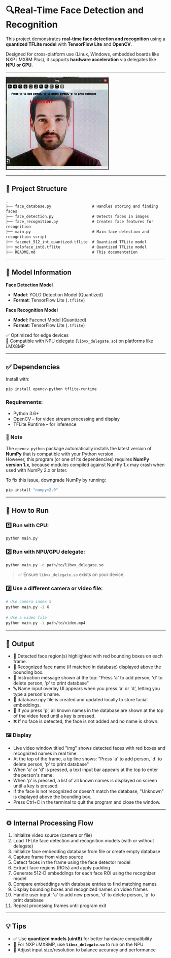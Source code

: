 # 🔍Real-Time Face Detection and Recognition 

This project demonstrates **real-time face detection and recognition** using a **quantized TFLite model**  with **TensorFlow Lite** and **OpenCV**.

Designed for cross-platform use (Linux, Windows, embedded boards like NXP i.MX8M Plus), it supports **hardware acceleration** via delegates like **NPU or GPU**.

---

![Demo GIF](output.gif)

---

## 📁 Project Structure

```
.
├── face_database.py                  # Handles storing and finding faces
├── face_detection.py                 # Detects faces in images
├── face_recognition.py               # Creates face features for recognition
├── main.py                           # Main face detection and recognition script  
├── facenet_512_int_quantized.tflite  # Quantized TFLite model 
├── yoloface_int8.tflite              # Quantized TFLite model 
├── README.md                         # This documentation
```

---

## 🧠 Model Information

**Face Detection Model**

- **Model**: YOLO Detection Model (Quantized)  
- **Format**: TensorFlow Lite (`.tflite`)  

**Face Recognition Model**

- **Model**: Facenet Model (Quantized)  
- **Format**: TensorFlow Lite (`.tflite`) 

✅ Optimized for edge devices  
🧠 Compatible with NPU delegate (`libvx_delegate.so`) on platforms like i.MX8MP

---

## ✅ Dependencies

Install with:

```bash
pip install opencv-python tflite-runtime 
```

### Requirements:
- Python 3.6+
- OpenCV – for video stream processing and display
- TFLite Runtime – for inference

### 🔎 Note  
The `opencv-python` package automatically installs the latest version of **NumPy** that is compatible with your Python version.  
However, this program (or one of its dependencies) requires **NumPy version 1.x**, because modules compiled against NumPy 1.x may crash when used with NumPy 2.x or later.

To fix this issue, downgrade NumPy by running:  
```bash
pip install "numpy<2.0"
```
---

## 🚀 How to Run

### 1️⃣ Run with CPU:

```bash
python main.py
```
### 2️⃣ Run with NPU/GPU delegate:

```bash
python main.py -d path/to/libvx_delegate.so
```

> ✅ Ensure `libvx_delegate.so` exists on your device.

### 3️⃣ Use a different camera or video file:

```bash
# Use camera index X
python main.py -i X

# Use a video file
python main.py -i path/to/video.mp4
```
---

## 🎯 Output

- 🔲 Detected face region(s) highlighted with red bounding boxes on each frame.
- 🧠 Recognized face name (if matched in database) displayed above the bounding box.
- 🧾 Instruction message shown at the top: "Press 'a' to add person, 'd' to delete person, 'p' to print database"
- 🔤 Name input overlay UI appears when you press 'a' or 'd', letting you type a person's name.
- 💾 database.npy file is created and updated locally to store facial embeddings.
- 📝 If you press 'p', all known names in the database are shown at the top of the video feed until a key is pressed.
- ❌ If no face is detected, the face is not added and no name is shown.

### 🖼️ Display

- Live video window titled "img" shows detected faces with red boxes and recognized names in real time.
- At the top of the frame, a tip line shows: "Press 'a' to add person, 'd' to delete person, 'p' to print database"
- When 'a' or 'd' is pressed, a text input bar appears at the top to enter the person's name.
- When 'p' is pressed, a list of all known names is displayed on screen until a key is pressed.
- If the face is not recognized or doesn't match the database, "Unknown" is displayed above the bounding box.
- Press Ctrl+C in the terminal to quit the program and close the window.

---

## ⚙️ Internal Processing Flow

1. Initialize video source (camera or file)
2. Load TFLite face detection and recognition models (with or without delegate)
3. Initialize face embedding database from file or create empty database
4. Capture frame from video source
5. Detect faces in the frame using the face detector model
6. Extract face regions (ROIs) and apply padding
7. Generate 512-D embeddings for each face ROI using the recognizer model
8. Compare embeddings with database entries to find matching names
9. Display bounding boxes and recognized names on video frames
10.  Handle user input: 'a' to add new person, 'd' to delete person, 'p' to print database
11.  Repeat processing frames until program exit

---

## 💡 Tips

- ✅ Use **quantized models (uint8)** for better hardware compatibility
- 🚀 For NXP i.MX8MP, use **`libvx_delegate.so`** to run on the NPU
- 📏 Adjust input size/resolution to balance accuracy and performance
